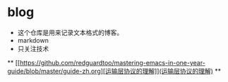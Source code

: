 blog
====

+ 这个仓库是用来记录文本格式的博客。
+ markdown
+ 只关注技术

** [[https://github.com/redguardtoo/mastering-emacs-in-one-year-guide/blob/master/guide-zh.org][运输层协议的理解]](运输层协议的理解) **
